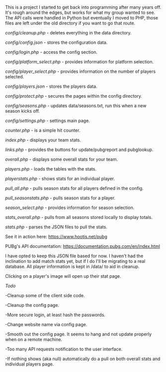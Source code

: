 This is a project I started to get back into programming after many years off. It's rough around the edges, but works for what my group wanted to see. The API calls were handled in Python but eventually I moved to PHP, those files are left under the old directory if you want to go that route.

*config/cleanup.php* - deletes everything in the data directory.

*config/config.json* - stores the configuration data.

*config/login.php* - access the config section.

*config/platform_select.php* - provides information for platform selection.

*config/player_select.php* - provides information on the number of players selected.

*config/players.json* - stores the players data.

*config/protect.php* - secures the pages within the config directory.

*config/seasons.php* - updates data/seasons.txt, run this when a new season kicks off.

*config/settings.php* - settings main page.

*counter.php* - is a simple hit counter.

*index.php* - displays your team stats.

*links.php* - provides the buttons for update/pubgreport and pubglookup.

*overall.php* - displays some overall stats for your team.

*players.php* - loads the tables with the stats.

*playerstats.php* - shows stats for an individual player.

*pull_all.php* - pulls season stats for all players defined in the config.

*pull_seasonstats.php* - pulls season stats for a player.

*season_select.php* - provides information for season selection.

*stats_overall.php* - pulls from all seasons stored locally to display totals.

*stats.php* - parses the JSON files to pull the stats.

See it in action here: https://www.hootis.net/pubg

PUBg's API documentation: https://documentation.pubg.com/en/index.html

I have opted to keep this JSON file based for now. I haven't had the inclination to add match stats yet, but if I do I'll be migrating to a real database. All player information is kept in /data/<playername> to aid in cleanup.

Clicking on a player's image will open up their stat page.

*Todo*

-Cleanup some of the client side code.

-Cleanup the config page.

-More secure login, at least hash the passwords.

-Change website name via config page.

-Smooth out the config page. It seems to hang and not update properly when on a remote machine.

-Too many API requests notification to the user interface.

-If nothing shows (aka null) automatically do a pull on both overall stats and individual players page.
